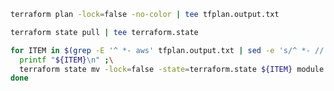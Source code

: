 
```bash
terraform plan -lock=false -no-color | tee tfplan.output.txt

terraform state pull | tee terraform.state

for ITEM in $(grep -E '^ *- aws' tfplan.output.txt | sed -e 's/^ *- //'); do \
  printf "${ITEM}\n" ;\
  terraform state mv -lock=false -state=terraform.state ${ITEM} module.cje.${ITEM} ;\
done
```
<!--stackedit_data:
eyJoaXN0b3J5IjpbLTE5ODcyMzQxNzNdfQ==
-->